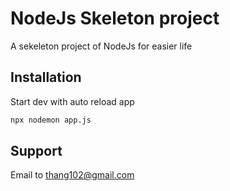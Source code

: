 # NodeJs Skeleton project
A sekeleton project of NodeJs for easier life

## Installation
Start dev with auto reload app
```bash
npx nodemon app.js
```

## Support
Email to thang102@gmail.com
